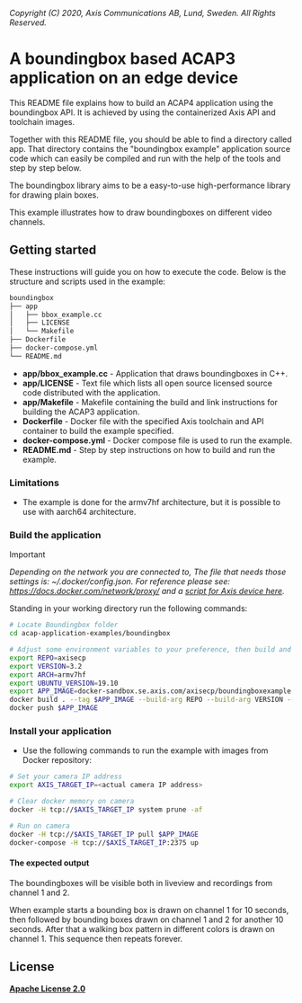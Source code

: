  *Copyright (C) 2020, Axis Communications AB, Lund, Sweden. All Rights Reserved.*

# A boundingbox based ACAP3 application on an edge device
This README file explains how to build an ACAP4 application using the boundingbox API. It is achieved by using the containerized Axis API and toolchain images.

Together with this README file, you should be able to find a directory called app. That directory contains the "boundingbox example" application source code which can easily be compiled and run with the help of the tools and step by step below.

The boundingbox library aims to be a easy-to-use high-performance library for drawing plain boxes.

This example illustrates how to draw boundingboxes on different video channels.

## Getting started
These instructions will guide you on how to execute the code. Below is the structure and scripts used in the example:

```bash
boundingbox
├── app
│   ├── bbox_example.cc
│   ├── LICENSE
│   └── Makefile
├── Dockerfile
├── docker-compose.yml
└── README.md
```

* **app/bbox_example.cc** - Application that draws boundingboxes in C++.
* **app/LICENSE** - Text file which lists all open source licensed source code distributed with the application.
* **app/Makefile** - Makefile containing the build and link instructions for building the ACAP3 application.
* **Dockerfile** - Docker file with the specified Axis toolchain and API container to build the example specified.
* **docker-compose.yml** - Docker compose file is used to run the example.
* **README.md** - Step by step instructions on how to build and run the example.

### Limitations
* The example is done for the armv7hf architecture, but it is possible to use with aarch64 architecture.

### Build the application

> [!IMPORTANT]
> *Depending on the network you are connected to,
The file that needs those settings is: *~/.docker/config.json.*
For reference please see: https://docs.docker.com/network/proxy/ and a
[script for Axis device here](../FAQs.md#HowcanIset-upnetworkproxysettingsontheAxisdevice?).*

Standing in your working directory run the following commands:
```sh
# Locate Boundingbox folder
cd acap-application-examples/boundingbox

# Adjust some environment variables to your preference, then build and push to docker repo
export REPO=axisecp
export VERSION=3.2
export ARCH=armv7hf
export UBUNTU_VERSION=19.10
export APP_IMAGE=docker-sandbox.se.axis.com/axisecp/boundingboxexample:1.0.0-sdk.${VERSION}-${ARCH}-ubuntu${UBUNTU_VERSION}
docker build . --tag $APP_IMAGE --build-arg REPO --build-arg VERSION --build-arg ARCH --build-arg UBUNTU_VERSION
docker push $APP_IMAGE
```

### Install your application
* Use the following commands to run the example with images from Docker repository:
```sh
# Set your camera IP address
export AXIS_TARGET_IP=<actual camera IP address>

# Clear docker memory on camera
docker -H tcp://$AXIS_TARGET_IP system prune -af

# Run on camera
docker -H tcp://$AXIS_TARGET_IP pull $APP_IMAGE
docker-compose -H tcp://$AXIS_TARGET_IP:2375 up
```

#### The expected output
The boundingboxes will be visible both in liveview and recordings from channel 1 and 2.

When example starts a bounding box is drawn on channel 1 for 10 seconds, then followed by bounding boxes drawn on channel 1 and 2 for another 10 seconds. After that a walking box pattern in different colors is drawn on channel 1. This sequence then repeats forever.

## License
**[Apache License 2.0](../LICENSE)**
